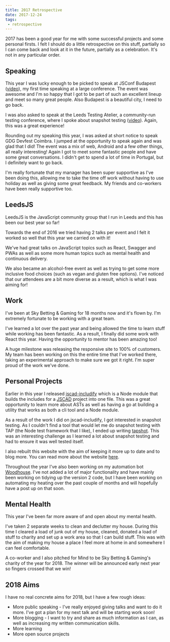 ```yaml
---
title: 2017 Retrospective
date: 2017-12-24
tags:
 - retrospective
---
```

2017 has been a good year for me with some successful projects and some personal firsts. I felt I should do a little retrospective on this stuff, partially so I can come back and look at it in the future, partially as a celebration. It's not in any particular order.
<!-- more -->

## Speaking

This year I was lucky enough to be picked to speak at JSConf Budapest ([video](https://www.youtube.com/watch?v=dAqKa3waNx8)), my first time speaking at a large conference. The event was awesome and I'm so happy that I got to be part of such an excellent lineup and meet so many great people. Also Budapest is a beautiful city, I need to go back.

I was also asked to speak at the Leeds Testing Atelier, a community-run testing conference, where I spoke about snapshot testing ([video](https://www.youtube.com/watch?v=uzfydKkSAuc)). Again, this was a great experience!

Rounding out my speaking this year, I was asked at short notice to speak GDG Devfest Coimbra. I jumped at the opportunity to speak again and was glad that I did! The event was a mix of web, Android and a few other things, all really interesting! Again I got to meet some fantastic people and have some great conversations. I didn't get to spend a lot of time in Portugal, but I definitely want to go back.

I'm really fortunate that my manager has been super supportive as I've been doing this, allowing me to take the time off work without having to use holiday as well as giving some great feedback. My friends and co-workers have been really supportive too.

## LeedsJS

LeedsJS is the JavaScript community group that I run in Leeds and this has been our best year so far!

Towards the end of 2016 we tried having 2 talks per event and I felt it worked so well that this year we carried on with it!

We've had great talks on JavaScript topics such as React, Swagger and PWAs as well as some more human topics such as mental health and continuous delivery.

We also became an alcohol-free event as well as trying to get some more inclusive food choices (such as vegan and gluten free options). I've noticed that our attendees are a bit more diverse as a result, which is what I was aiming for!

## Work

I've been at Sky Betting & Gaming for 18 months now and it's flown by. I'm extremely fortunate to be working with a great team.

I've learned a lot over the past year and being allowed the time to learn stuff while working has been fantastic. As a result, I finally did some work with React this year. Having the opportunity to mentor has been amazing too!

A huge milestone was releasing the responsive site to 100% of customers. My team has been working on this the entire time that I've worked there, taking an experimental approach to make sure we got it right. I'm super proud of the work we've done.

## Personal Projects

Earlier in this year I released [jscad-includify](https://github.com/lukeb-uk/jscad-includify) which is a Node module that builds the includes for a [JSCAD](https://openjscad.org/) project into one file. This was a great opportunity to learn more about ASTs as well as having a go at building a utility that works as both a cli tool and a Node module.

As a result of the work I did on jscad-includify, I got interested in snapshot testing. As I couldn't find a tool that would let me do snapshot testing with TAP (the Node test framework that I like), I ended up writing [tapshot](https://github.com/lukeb-uk/tapshot). This was an interesting challenge as I learned a lot about snapshot testing and had to ensure it was well tested itself.

I also rebuilt this website with the aim of keeping it more up to date and to blog more. You can read more about the website [here](https://lukeb.co.uk/2017/11/12/New-Website/).

Throughout the year I've also been working on my automation bot [Woodhouse](https://github.com/Woodhouse). I've not added a lot of major functionality and have mainly been working on tidying up the version 2 code, but I have been working on automating my heating over the past couple of months and will hopefully have a post up on that soon.

## Mental Health

This year I've been far more aware of and open about my mental health.

I've taken 2 separate weeks to clean and declutter my house. During this time I cleared a load of junk out of my house, cleaned, donated a load of stuff to charity and set up a work area so that I can build stuff. This was with the aim of making my house a place I feel more at home in and somewhere I can feel comfortable.

A co-worker and I also pitched for Mind to be Sky Betting & Gaming's charity of the year for 2018. The winner will be announced early next year so fingers crossed that we win!

## 2018 Aims

I have no real concrete aims for 2018, but I have a few rough ideas:

- More public speaking - I've really enjoyed giving talks and want to do it more. I've got a plan for my next talk and will be starting work soon!
- More blogging - I want to try and share as much information as I can, as well as increasing my written communication skills.
- More learning
- More open source projects
